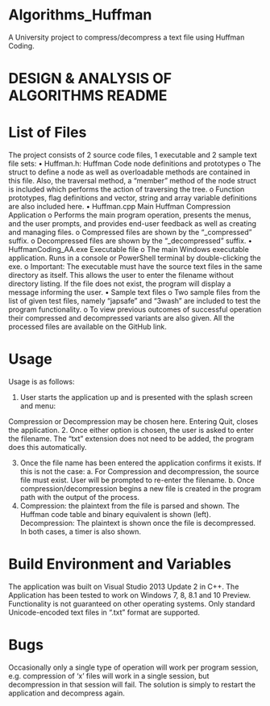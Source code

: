 # Algorithms_Huffman
A University project to compress/decompress a text file using Huffman Coding.

# DESIGN & ANALYSIS OF ALGORITHMS README

# List of Files 
The project consists of 2 source code files, 1 executable and 2 sample text file sets:
•	Huffman.h: Huffman Code node definitions and prototypes
o	The struct to define a node as well as overloadable methods are contained in this file. Also, the traversal method, a “member” method of the node struct is included which performs the action of traversing the tree.
o	Function prototypes, flag definitions and vector, string and array variable definitions are also included here.
•	Huffman.cpp Main Huffman Compression Application
o	Performs the main program operation, presents the menus, and the user prompts, and provides end-user feedback as well as creating and managing files.
o	Compressed files are shown by the “_compressed” suffix. 
o	Decompressed files are shown by the “_decompressed” suffix.
•	HuffmanCoding_AA.exe Executable file
o	The main Windows executable application. Runs in a console or PowerShell terminal by double-clicking the exe.
o	Important: The executable must have the source text files in the same directory as itself. This allows the user to enter the filename without directory listing. If the file does not exist, the program will display a message informing the user.
•	Sample text files
o	Two sample files from the list of given test files, namely “japsafe” and “3wash” are included to test the program functionality.
o	To view previous outcomes of successful operation their compressed and decompressed variants are also given. All the processed files are available on the GitHub link.

# Usage
Usage is as follows:
1.	User starts the application up and is presented with the splash screen and menu:
 
Compression or Decompression may be chosen here. Entering Quit, closes the application.
2.	Once either option is chosen, the user is asked to enter the filename. The “txt” extension does not need to be added, the program does this automatically.
 
3.	Once the file name has been entered the application confirms it exists. If this is not the case:
a.	For Compression and decompression, the source file must exist. User will be prompted to re-enter the filename.
b.	Once compression/decompression begins a new file is created in the program path with the output of the process.
4.	Compression: the plaintext from the file is parsed and shown. The Huffman code table and binary equivalent is shown (left). Decompression: The plaintext is shown once the file is decompressed. In both cases, a timer is also shown.

# Build Environment and Variables
The application was built on Visual Studio 2013 Update 2 in C++. The Application has been tested to work on Windows 7, 8, 8.1 and 10 Preview. Functionality is not guaranteed on other operating systems. Only standard Unicode-encoded text files in “.txt” format are supported.

# Bugs
Occasionally only a single type of operation will work per program session, e.g. compression of ‘x’ files will work in a single session, but decompression in that session will fail. The solution is simply to restart the application and decompress again.

